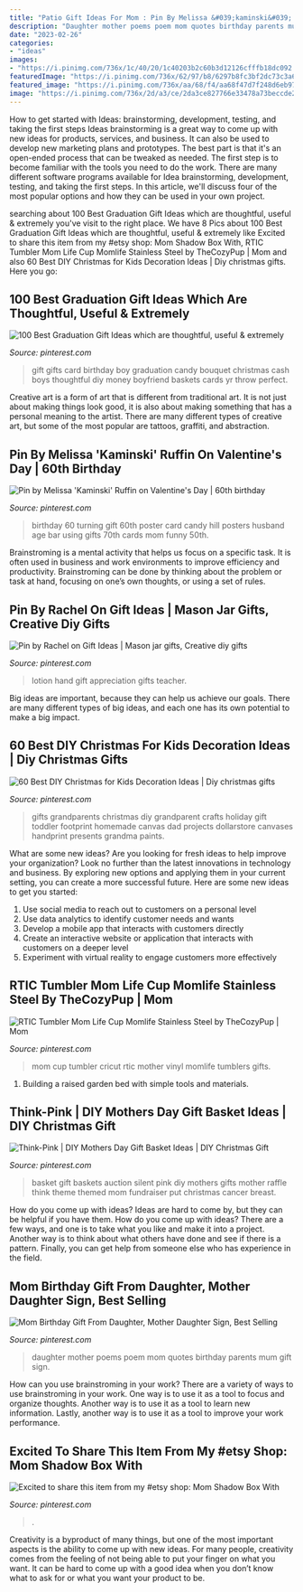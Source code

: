 ```yaml
---
title: "Patio Gift Ideas For Mom : Pin By Melissa &#039;kaminski&#039; Ruffin On Valentine&#039;s Day"
description: "Daughter mother poems poem mom quotes birthday parents mum gift sign"
date: "2023-02-26"
categories:
- "ideas"
images:
- "https://i.pinimg.com/736x/1c/40/20/1c40203b2c60b3d12126cfffb18dc092.jpg"
featuredImage: "https://i.pinimg.com/736x/62/97/b8/6297b8fc3bf2dc73c3a6cb8bb4d8a303--hand-lotion-staff-appreciation.jpg"
featured_image: "https://i.pinimg.com/736x/aa/68/f4/aa68f47d7f248d6eb97c4a6abb3942d4.jpg"
image: "https://i.pinimg.com/736x/2d/a3/ce/2da3ce827766e33478a73beccde2123e.jpg"
---
```



How to get started with Ideas: brainstorming, development, testing, and taking the first steps
Ideas brainstorming is a great way to come up with new ideas for products, services, and business. It can also be used to develop new marketing plans and prototypes. The best part is that it's an open-ended process that can be tweaked as needed. The first step is to become familiar with the tools you need to do the work. There are many different software programs available for Idea brainstorming, development, testing, and taking the first steps. In this article, we'll discuss four of the most popular options and how they can be used in your own project.

	

		
searching about 100 Best Graduation Gift Ideas which are thoughtful, useful &amp; extremely you've visit to the right place. We have 8 Pics about 100 Best Graduation Gift Ideas which are thoughtful, useful &amp; extremely like Excited to share this item from my #etsy shop: Mom Shadow Box With, RTIC Tumbler Mom Life Cup Momlife Stainless Steel by TheCozyPup | Mom and also 60 Best DIY Christmas for Kids Decoration Ideas | Diy christmas gifts. Here you go:
		
    
## 100 Best Graduation Gift Ideas Which Are Thoughtful, Useful &amp; Extremely

<img loading=lazy src="https://i.pinimg.com/736x/2d/a3/ce/2da3ce827766e33478a73beccde2123e.jpg" onerror="this.onerror=null;this.src='https://tse3.mm.bing.net/th?id=OIP.g8NLJ9a2sC1OWz3yTmJRtAHaJ4&amp;pid=15.1';" alt="100 Best Graduation Gift Ideas which are thoughtful, useful &amp; extremely">

_Source: pinterest.com_

>gift gifts card birthday boy graduation candy bouquet christmas cash boys thoughtful diy money boyfriend baskets cards yr throw perfect. 

	

Creative art is a form of art that is different from traditional art. It is not just about making things look good, it is also about making something that has a personal meaning to the artist. There are many different types of creative art, but some of the most popular are tattoos, graffiti, and abstraction.

    
## Pin By Melissa &#039;Kaminski&#039; Ruffin On Valentine&#039;s Day | 60th Birthday

<img loading=lazy src="https://i.pinimg.com/736x/0d/66/8a/0d668ad79a05471ead32f6d902f0cb33.jpg" onerror="this.onerror=null;this.src='https://tse2.mm.bing.net/th?id=OIP.9xvgZOitSv9JEo4G_fzQmAHaJ4&amp;pid=15.1';" alt="Pin by Melissa &#039;Kaminski&#039; Ruffin on Valentine&#039;s Day | 60th birthday">

_Source: pinterest.com_

>birthday 60 turning gift 60th poster card candy hill posters husband age bar using gifts 70th cards mom funny 50th. 

	

Brainstroming is a mental activity that helps us focus on a specific task. It is often used in business and work environments to improve efficiency and productivity. Brainstroming can be done by thinking about the problem or task at hand, focusing on one’s own thoughts, or using a set of rules.

    
## Pin By Rachel On Gift Ideas | Mason Jar Gifts, Creative Diy Gifts

<img loading=lazy src="https://i.pinimg.com/736x/62/97/b8/6297b8fc3bf2dc73c3a6cb8bb4d8a303--hand-lotion-staff-appreciation.jpg" onerror="this.onerror=null;this.src='https://tse3.mm.bing.net/th?id=OIP.9bx4lXLJzDoJhUokk_-hjADhEs&amp;pid=15.1';" alt="Pin by Rachel on Gift Ideas | Mason jar gifts, Creative diy gifts">

_Source: pinterest.com_

>lotion hand gift appreciation gifts teacher. 

	

Big ideas are important, because they can help us achieve our goals. There are many different types of big ideas, and each one has its own potential to make a big impact. 

    
## 60 Best DIY Christmas For Kids Decoration Ideas | Diy Christmas Gifts

<img loading=lazy src="https://i.pinimg.com/736x/aa/68/f4/aa68f47d7f248d6eb97c4a6abb3942d4.jpg" onerror="this.onerror=null;this.src='https://tse2.mm.bing.net/th?id=OIP.h9zZL3vmfPy30W1l3jirPAHaJ3&amp;pid=15.1';" alt="60 Best DIY Christmas for Kids Decoration Ideas | Diy christmas gifts">

_Source: pinterest.com_

>gifts grandparents christmas diy grandparent crafts holiday gift toddler footprint homemade canvas dad projects dollarstore canvases handprint presents grandma paints. 

	

What are some new ideas?
Are you looking for fresh ideas to help improve your organization? Look no further than the latest innovations in technology and business. By exploring new options and applying them in your current setting, you can create a more successful future. Here are some new ideas to get you started: 
1. Use social media to reach out to customers on a personal level 
2. Use data analytics to identify customer needs and wants 
3. Develop a mobile app that interacts with customers directly 
4. Create an interactive website or application that interacts with customers on a deeper level 
5. Experiment with virtual reality to engage customers more effectively 

    
## RTIC Tumbler Mom Life Cup Momlife Stainless Steel By TheCozyPup | Mom

<img loading=lazy src="https://i.pinimg.com/736x/33/45/ac/3345ac4b75c21badab778b3fa34eb220--gifts-for-mom-mother-day-gifts.jpg" onerror="this.onerror=null;this.src='https://tse4.mm.bing.net/th?id=OIP.KjO_7WkKDqAURLJqbq-EnAHaKB&amp;pid=15.1';" alt="RTIC Tumbler Mom Life Cup Momlife Stainless Steel by TheCozyPup | Mom">

_Source: pinterest.com_

>mom cup tumbler cricut rtic mother vinyl momlife tumblers gifts. 

	

1. Building a raised garden bed with simple tools and materials.

    
## Think-Pink | DIY Mothers Day Gift Basket Ideas | DIY Christmas Gift

<img loading=lazy src="https://i.pinimg.com/736x/84/3d/ee/843deeaf3257731cc14b5f96d48d9801--diy-mothers-day-gift-basket-ideas-diy-mothers-day-gifts.jpg" onerror="this.onerror=null;this.src='https://tse3.mm.bing.net/th?id=OIP.pW0YCPAgskDKsFXNnlxpHgHaJ4&amp;pid=15.1';" alt="Think-Pink | DIY Mothers Day Gift Basket Ideas | DIY Christmas Gift">

_Source: pinterest.com_

>basket gift baskets auction silent pink diy mothers gifts mother raffle think theme themed mom fundraiser put christmas cancer breast. 

	

How do you come up with ideas?
Ideas are hard to come by, but they can be helpful if you have them. How do you come up with ideas? There are a few ways, and one is to take what you like and make it into a project. Another way is to think about what others have done and see if there is a pattern. Finally, you can get help from someone else who has experience in the field.

    
## Mom Birthday Gift From Daughter, Mother Daughter Sign, Best Selling

<img loading=lazy src="https://i.pinimg.com/736x/1c/40/20/1c40203b2c60b3d12126cfffb18dc092.jpg" onerror="this.onerror=null;this.src='https://tse4.mm.bing.net/th?id=OIP.JDHv-0lai5X7awxoDByWZwHaJ4&amp;pid=15.1';" alt="Mom Birthday Gift From Daughter, Mother Daughter Sign, Best Selling">

_Source: pinterest.com_

>daughter mother poems poem mom quotes birthday parents mum gift sign. 

	

How can you use brainstroming in your work?
There are a variety of ways to use brainstroming in your work. One way is to use it as a tool to focus and organize thoughts. Another way is to use it as a tool to learn new information. Lastly, another way is to use it as a tool to improve your work performance.

    
## Excited To Share This Item From My #etsy Shop: Mom Shadow Box With

<img loading=lazy src="https://i.pinimg.com/736x/0f/67/6a/0f676a02327537f2dfcce88ad011bbbc.jpg" onerror="this.onerror=null;this.src='https://tse4.mm.bing.net/th?id=OIP.FC7p2p-nsBfOaZZg_Q1hNgHaJ5&amp;pid=15.1';" alt="Excited to share this item from my #etsy shop: Mom Shadow Box With">

_Source: pinterest.com_

>. 

	

Creativity is a byproduct of many things, but one of the most important aspects is the ability to come up with new ideas. For many people, creativity comes from the feeling of not being able to put your finger on what you want. It can be hard to come up with a good idea when you don’t know what to ask for or what you want your product to be.

